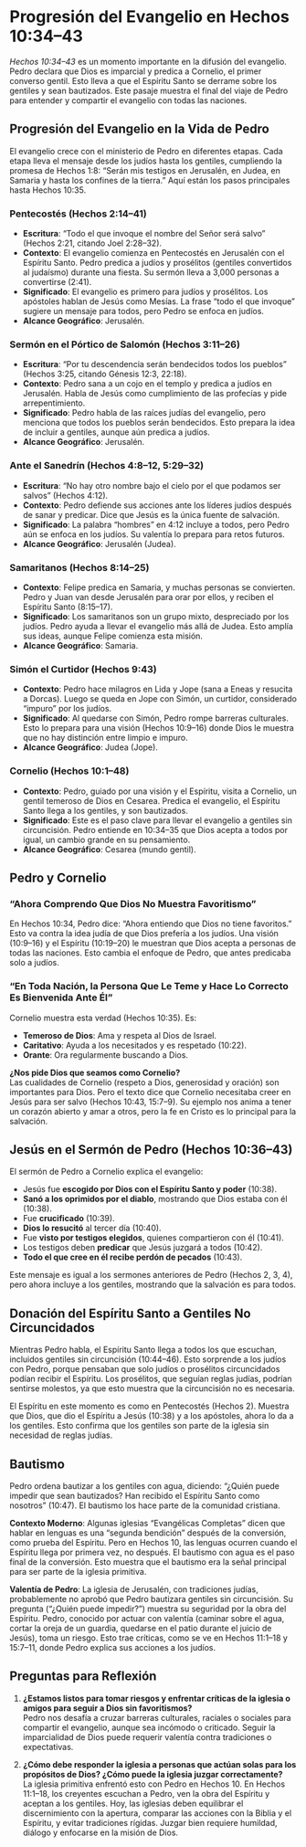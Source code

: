 # Progresión del Evangelio en Hechos 10:34–43

*Hechos 10:34–43* es un momento importante en la difusión del evangelio. Pedro declara que Dios es imparcial y predica a Cornelio, el primer converso gentil. Esto lleva a que el Espíritu Santo se derrame sobre los gentiles y sean bautizados. Este pasaje muestra el final del viaje de Pedro para entender y compartir el evangelio con todas las naciones.

## Progresión del Evangelio en la Vida de Pedro

El evangelio crece con el ministerio de Pedro en diferentes etapas. Cada etapa lleva el mensaje desde los judíos hasta los gentiles, cumpliendo la promesa de Hechos 1:8: “Serán mis testigos en Jerusalén, en Judea, en Samaria y hasta los confines de la tierra.” Aquí están los pasos principales hasta Hechos 10:35.

### Pentecostés (Hechos 2:14–41)
- **Escritura**: “Todo el que invoque el nombre del Señor será salvo” (Hechos 2:21, citando Joel 2:28–32).
- **Contexto**: El evangelio comienza en Pentecostés en Jerusalén con el Espíritu Santo. Pedro predica a judíos y prosélitos (gentiles convertidos al judaísmo) durante una fiesta. Su sermón lleva a 3,000 personas a convertirse (2:41).
- **Significado**: El evangelio es primero para judíos y prosélitos. Los apóstoles hablan de Jesús como Mesías. La frase “todo el que invoque” sugiere un mensaje para todos, pero Pedro se enfoca en judíos.
- **Alcance Geográfico**: Jerusalén.

### Sermón en el Pórtico de Salomón (Hechos 3:11–26)
- **Escritura**: “Por tu descendencia serán bendecidos todos los pueblos” (Hechos 3:25, citando Génesis 12:3, 22:18).
- **Contexto**: Pedro sana a un cojo en el templo y predica a judíos en Jerusalén. Habla de Jesús como cumplimiento de las profecías y pide arrepentimiento.
- **Significado**: Pedro habla de las raíces judías del evangelio, pero menciona que todos los pueblos serán bendecidos. Esto prepara la idea de incluir a gentiles, aunque aún predica a judíos.
- **Alcance Geográfico**: Jerusalén.

### Ante el Sanedrín (Hechos 4:8–12, 5:29–32)
- **Escritura**: “No hay otro nombre bajo el cielo por el que podamos ser salvos” (Hechos 4:12).
- **Contexto**: Pedro defiende sus acciones ante los líderes judíos después de sanar y predicar. Dice que Jesús es la única fuente de salvación.
- **Significado**: La palabra “hombres” en 4:12 incluye a todos, pero Pedro aún se enfoca en los judíos. Su valentía lo prepara para retos futuros.
- **Alcance Geográfico**: Jerusalén (Judea).

### Samaritanos (Hechos 8:14–25)
- **Contexto**: Felipe predica en Samaria, y muchas personas se convierten. Pedro y Juan van desde Jerusalén para orar por ellos, y reciben el Espíritu Santo (8:15–17).
- **Significado**: Los samaritanos son un grupo mixto, despreciado por los judíos. Pedro ayuda a llevar el evangelio más allá de Judea. Esto amplía sus ideas, aunque Felipe comienza esta misión.
- **Alcance Geográfico**: Samaria.

### Simón el Curtidor (Hechos 9:43)
- **Contexto**: Pedro hace milagros en Lida y Jope (sana a Eneas y resucita a Dorcas). Luego se queda en Jope con Simón, un curtidor, considerado “impuro” por los judíos.
- **Significado**: Al quedarse con Simón, Pedro rompe barreras culturales. Esto lo prepara para una visión (Hechos 10:9–16) donde Dios le muestra que no hay distinción entre limpio e impuro.
- **Alcance Geográfico**: Judea (Jope).

### Cornelio (Hechos 10:1–48)
- **Contexto**: Pedro, guiado por una visión y el Espíritu, visita a Cornelio, un gentil temeroso de Dios en Cesarea. Predica el evangelio, el Espíritu Santo llega a los gentiles, y son bautizados.
- **Significado**: Este es el paso clave para llevar el evangelio a gentiles sin circuncisión. Pedro entiende en 10:34–35 que Dios acepta a todos por igual, un cambio grande en su pensamiento.
- **Alcance Geográfico**: Cesarea (mundo gentil).

## Pedro y Cornelio

### “Ahora Comprendo Que Dios No Muestra Favoritismo”
En Hechos 10:34, Pedro dice: “Ahora entiendo que Dios no tiene favoritos.” Esto va contra la idea judía de que Dios prefería a los judíos. Una visión (10:9–16) y el Espíritu (10:19–20) le muestran que Dios acepta a personas de todas las naciones. Esto cambia el enfoque de Pedro, que antes predicaba solo a judíos.

### “En Toda Nación, la Persona Que Le Teme y Hace Lo Correcto Es Bienvenida Ante Él”
Cornelio muestra esta verdad (Hechos 10:35). Es:
- **Temeroso de Dios**: Ama y respeta al Dios de Israel.
- **Caritativo**: Ayuda a los necesitados y es respetado (10:22).
- **Orante**: Ora regularmente buscando a Dios.

**¿Nos pide Dios que seamos como Cornelio?**  
Las cualidades de Cornelio (respeto a Dios, generosidad y oración) son importantes para Dios. Pero el texto dice que Cornelio necesitaba creer en Jesús para ser salvo (Hechos 10:43, 15:7–9). Su ejemplo nos anima a tener un corazón abierto y amar a otros, pero la fe en Cristo es lo principal para la salvación.

## Jesús en el Sermón de Pedro (Hechos 10:36–43)
El sermón de Pedro a Cornelio explica el evangelio:
- Jesús fue **escogido por Dios con el Espíritu Santo y poder** (10:38).
- **Sanó a los oprimidos por el diablo**, mostrando que Dios estaba con él (10:38).
- Fue **crucificado** (10:39).
- **Dios lo resucitó** al tercer día (10:40).
- Fue **visto por testigos elegidos**, quienes compartieron con él (10:41).
- Los testigos deben **predicar** que Jesús juzgará a todos (10:42).
- **Todo el que cree en él recibe perdón de pecados** (10:43).

Este mensaje es igual a los sermones anteriores de Pedro (Hechos 2, 3, 4), pero ahora incluye a los gentiles, mostrando que la salvación es para todos.

## Donación del Espíritu Santo a Gentiles No Circuncidados
Mientras Pedro habla, el Espíritu Santo llega a todos los que escuchan, incluidos gentiles sin circuncisión (10:44–46). Esto sorprende a los judíos con Pedro, porque pensaban que solo judíos o prosélitos circuncidados podían recibir el Espíritu. Los prosélitos, que seguían reglas judías, podrían sentirse molestos, ya que esto muestra que la circuncisión no es necesaria.

El Espíritu en este momento es como en Pentecostés (Hechos 2). Muestra que Dios, que dio el Espíritu a Jesús (10:38) y a los apóstoles, ahora lo da a los gentiles. Esto confirma que los gentiles son parte de la iglesia sin necesidad de reglas judías.

## Bautismo
Pedro ordena bautizar a los gentiles con agua, diciendo: “¿Quién puede impedir que sean bautizados? Han recibido el Espíritu Santo como nosotros” (10:47). El bautismo los hace parte de la comunidad cristiana.

**Contexto Moderno**: Algunas iglesias “Evangélicas Completas” dicen que hablar en lenguas es una “segunda bendición” después de la conversión, como prueba del Espíritu. Pero en Hechos 10, las lenguas ocurren cuando el Espíritu llega por primera vez, no después. El bautismo con agua es el paso final de la conversión. Esto muestra que el bautismo era la señal principal para ser parte de la iglesia primitiva.

**Valentía de Pedro**: La iglesia de Jerusalén, con tradiciones judías, probablemente no aprobó que Pedro bautizara gentiles sin circuncisión. Su pregunta (“¿Quién puede impedir?”) muestra su seguridad por la obra del Espíritu. Pedro, conocido por actuar con valentía (caminar sobre el agua, cortar la oreja de un guardia, quedarse en el patio durante el juicio de Jesús), toma un riesgo. Esto trae críticas, como se ve en Hechos 11:1–18 y 15:7–11, donde Pedro explica sus acciones a los judíos.

## Preguntas para Reflexión
1. **¿Estamos listos para tomar riesgos y enfrentar críticas de la iglesia o amigos para seguir a Dios sin favoritismos?**  
   Pedro nos desafía a cruzar barreras culturales, raciales o sociales para compartir el evangelio, aunque sea incómodo o criticado. Seguir la imparcialidad de Dios puede requerir valentía contra tradiciones o expectativas.

2. **¿Cómo debe responder la iglesia a personas que actúan solas para los propósitos de Dios? ¿Cómo puede la iglesia juzgar correctamente?**  
   La iglesia primitiva enfrentó esto con Pedro en Hechos 10. En Hechos 11:1–18, los creyentes escuchan a Pedro, ven la obra del Espíritu y aceptan a los gentiles. Hoy, las iglesias deben equilibrar el discernimiento con la apertura, comparar las acciones con la Biblia y el Espíritu, y evitar tradiciones rígidas. Juzgar bien requiere humildad, diálogo y enfocarse en la misión de Dios.
